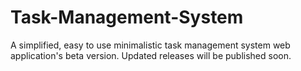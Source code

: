 # Task-Management-System
A simplified, easy to use minimalistic task management system web application's beta version. Updated releases will be published soon.
